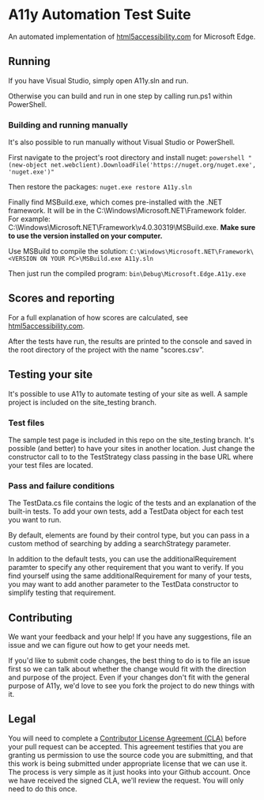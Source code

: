 # A11y Automation Test Suite
An automated implementation of [html5accessibility.com](http://html5accessibility.com/)
for Microsoft Edge.

## Running
If you have Visual Studio, simply open A11y.sln and run.

Otherwise you can build and run in one step by calling run.ps1 within PowerShell.

### Building and running manually
It's also possible to run manually without Visual Studio or PowerShell.

First navigate to the project's root directory and install nuget:
``` powershell "(new-object net.webclient).DownloadFile('https://nuget.org/nuget.exe', 'nuget.exe')" ```

Then restore the packages:
``` nuget.exe restore A11y.sln ```

Finally find MSBuild.exe, which comes pre-installed with the .NET framework. It will be
in the C:\Windows\Microsoft.NET\Framework folder.
For example: C:\Windows\Microsoft.NET\Framework\v4.0.30319\MSBuild.exe.
**Make sure to use the version installed on your computer.**

Use MSBuild to compile the solution: ```
C:\Windows\Microsoft.NET\Framework\<VERSION ON YOUR PC>\MSBuild.exe A11y.sln ```

Then just run the compiled program: ``` bin\Debug\Microsoft.Edge.A11y.exe ```

## Scores and reporting
For a full explanation of how scores are calculated, see
[html5accessibility.com](http://html5accessibility.com/).

After the tests have run, the results are printed to the console and saved in the root
directory of the project with the name "scores.csv".

## Testing your site
It's possible to use A11y to automate testing of your site as well. A sample project is
included on the site_testing branch.

### Test files
The sample test page is included in this repo on the site_testing branch. It's possible
(and better) to have your sites in another location. Just change the constructor call to
to the TestStrategy class passing in the base URL where your test files are located.

### Pass and failure conditions
The TestData.cs file contains the logic of the tests and an explanation of the built-in
tests. To add your own tests, add a TestData object for each test you want to run.

By default, elements are found by their control type, but you can pass in a custom method
of searching by adding a searchStrategy parameter.

In addition to the default tests, you can use the additionalRequirement paramter to
specify any other requirement that you want to verify. If you find yourself using the
same additionalRequirement for many of your tests, you may want to add another parameter
to the TestData constructor to simplify testing that requirement.

## Contributing
We want your feedback and your help! If you have any suggestions, file an issue and we
can figure out how to get your needs met.

If you'd like to submit code changes, the best thing to do is to file an issue first so
we can talk about whether the change would fit with the direction and purpose of the
project. Even if your changes don't fit with the general purpose of A11y, we'd love to
see you fork the project to do new things with it.

## Legal

You will need to complete a [Contributor License Agreement (CLA)](https://cla.microsoft.com/) before your pull request can be accepted. 
This agreement testifies that you are granting us permission to use the source code you are submitting, and that 
this work is being submitted under appropriate license that we can use it. 
The process is very simple as it just hooks into your Github account. Once we have received the signed CLA, we'll review the request. 
You will only need to do this once.

